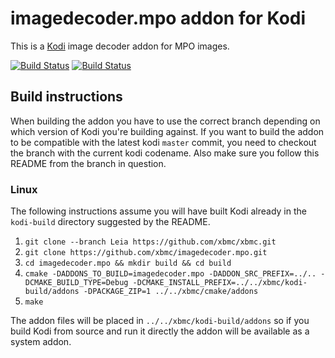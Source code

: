 # imagedecoder.mpo addon for Kodi

This is a [Kodi](http://kodi.tv) image decoder addon for MPO images.

[![Build Status](https://travis-ci.org/xbmc/imagedecoder.mpo.svg?branch=master)](https://travis-ci.org/xbmc/imagedecoder.mpo)
[![Build Status](https://dev.azure.com/teamkodi/binary-addons/_apis/build/status/xbmc.imagedecoder.mpo?branchName=Leia)](https://dev.azure.com/teamkodi/binary-addons/_build/latest?definitionId=27&branchName=Leia)
<!--- [![Build Status](https://ci.appveyor.com/api/projects/status/github/xbmc/imagedecoder.mpo?svg=true)](https://ci.appveyor.com/project/xbmc/imagedecoder-mpo) -->

## Build instructions

When building the addon you have to use the correct branch depending on which version of Kodi you're building against.
If you want to build the addon to be compatible with the latest kodi `master` commit, you need to checkout the branch with the current kodi codename.
Also make sure you follow this README from the branch in question.

### Linux

The following instructions assume you will have built Kodi already in the `kodi-build` directory 
suggested by the README.

1. `git clone --branch Leia https://github.com/xbmc/xbmc.git`
2. `git clone https://github.com/xbmc/imagedecoder.mpo.git`
3. `cd imagedecoder.mpo && mkdir build && cd build`
4. `cmake -DADDONS_TO_BUILD=imagedecoder.mpo -DADDON_SRC_PREFIX=../.. -DCMAKE_BUILD_TYPE=Debug -DCMAKE_INSTALL_PREFIX=../../xbmc/kodi-build/addons -DPACKAGE_ZIP=1 ../../xbmc/cmake/addons`
5. `make`

The addon files will be placed in `../../xbmc/kodi-build/addons` so if you build Kodi from source and run it directly 
the addon will be available as a system addon.
